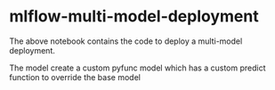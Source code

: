 # mlflow-multi-model-deployment
The above notebook contains the code to deploy a multi-model deployment. 

The model create a custom pyfunc model which has a custom predict function to override the base model

